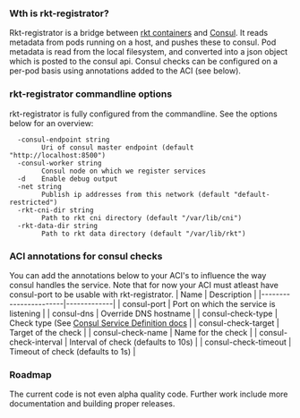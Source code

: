 ### Wth is rkt-registrator?
Rkt-registrator is a bridge between [rkt containers](https://coreos.com/rkt/) and [Consul](https://www.consul.io/). It reads metadata from pods running on a host, and pushes these to consul. Pod metadata is read from the local filesystem, and converted into a json object which is posted to the consul api. Consul checks can be configured on a per-pod basis using annotations added to the ACI (see below).

### rkt-registrator commandline options
rkt-registrator is fully configured from the commandline. See the options below for an overview:
```
  -consul-endpoint string
    	Uri of consul master endpoint (default "http://localhost:8500")
  -consul-worker string
    	Consul node on which we register services
  -d	Enable debug output
  -net string
    	Publish ip addresses from this network (default "default-restricted")
  -rkt-cni-dir string
    	Path to rkt cni directory (default "/var/lib/cni")
  -rkt-data-dir string
    	Path to rkt data directory (default "/var/lib/rkt")

```

### ACI annotations for consul checks
You can add the annotations below to your ACI's to influence the way consul handles the service. Note that for now your ACI must atleast have consul-port to be usable with rkt-registrator.
| Name                  | Description |
|-----------------------|-------------|
| consul-port           | Port on which the service is listening |
| consul-dns            | Override DNS hostname |
| consul-check-type     | Check type (See [Consul Service Definition docs](https://www.consul.io/docs/agent/services.html) |
| consul-check-target   | Target of the check |
| consul-check-name     | Name for the check |
| consul-check-interval | Interval of check (defaults to 10s) |
| consul-check-timeout  | Timeout of check (defaults to 1s) |

### Roadmap
The current code is not even alpha quality code. Further work include more documentation and building proper releases.
